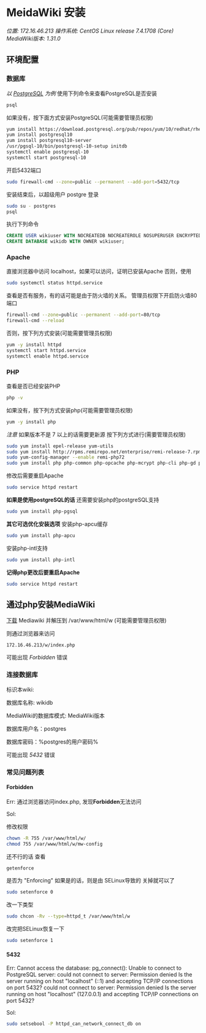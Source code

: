 # MeidaWiki 安装
*位置: 172.16.46.213*
*操作系统: CentOS Linux release 7.4.1708 (Core)*
*MediaWiki版本:  1.31.0*
## 环境配置
### 数据库
*以 [PostgreSQL](https://www.postgresql.org/download/) 为例*
使用下列命令来查看PostgreSQL是否安装
```sh
psql
```
如果没有，按下面方式安装PostgreSQL(可能需要管理员权限)
```sh
yum install https://download.postgresql.org/pub/repos/yum/10/redhat/rhel-7-x86_64/pgdg-centos10-10-2.noarch.rpm
yum install postgresql10
yum install postgresql10-server
/usr/pgsql-10/bin/postgresql-10-setup initdb
systemctl enable postgresql-10
systemctl start postgresql-10
```
开启5432端口
```sh
sudo firewall-cmd --zone=public --permanent --add-port=5432/tcp
```
安装结束后，以超级用户 postgre 登录
```sh
sudo su - postgres
psql
```
执行下列命令
```sql
CREATE USER wikiuser WITH NOCREATEDB NOCREATEROLE NOSUPERUSER ENCRYPTED PASSWORD 'password';
CREATE DATABASE wikidb WITH OWNER wikiuser;
```
### Apache
直接浏览器中访问 localhost，如果可以访问，证明已安装Apache
否则，使用
```sh
sudo systemctl status httpd.service
```
查看是否有服务，有的话可能是由于防火墙的关系。
管理员权限下开启防火墙80端口
```sh
firewall-cmd --zone=public --permanent --add-port=80/tcp
firewall-cmd --reload
```
否则，按下列方式安装(可能需要管理员权限)
```sh
yum -y install httpd
systemctl start httpd.service
systemctl enable httpd.service
```
### PHP
查看是否已经安装PHP
```sh
php -v
```
如果没有，按下列方式安装php(可能需要管理员权限)
```sh
yum -y install php
```
*注意*
如果版本不是 7 以上的话需要更新源
按下列方式进行(需要管理员权限)
```sh
sudo yum install epel-release yum-utils
sudo yum install http://rpms.remirepo.net/enterprise/remi-release-7.rpm
sudo yum-config-manager --enable remi-php72
sudo yum install php php-common php-opcache php-mcrypt php-cli php-gd php-curl php-mysql php-mbstring php-xml
```
修改后需要重启Apache
```sh
sudo service httpd restart
```
**如果是使用postgreSQL的话**
还需要安装php的postgreSQL支持
```sh
sudo yum install php-pgsql
```
**其它可选优化安装选项**
安装php-apcu缓存
```sh
sudo yum install php-apcu
```
安装php-intl支持
```sh
sudo yum install php-intl
```
**记得php更改后要重启Apache**
```sh
sudo service httpd restart
```

## 通过php安装MediaWiki
[下载](https://www.mediawiki.org/wiki/Manual:Installing_MediaWiki/zh) Mediawiki 并解压到 /var/www/html/w (可能需要管理员权限)

则通过浏览器来访问
```vim
172.16.46.213/w/index.php
```

可能出现 *Forbidden* 错误

### 连接数据库

标识本wiki:

数据库名称: wikidb

MediaWiki的数据库模式: MediaWiki版本

数据库用户名：postgres

数据库密码：%postgres的用户密码%

可能出现 *5432* 错误

### 


### 常见问题列表
#### Forbidden
Err:
通过浏览器访问index.php, 发现**Forbidden**无法访问

Sol:

修改权限
```sh
chown -R 755 /var/www/html/w/
chmod 755 /var/www/html/w/mw-config
```
还不行的话
查看
```sh
getenforce
```
是否为 "Enforcing"
如果是的话，则是由 SELinux导致的
关掉就可以了
```sh
sudo setenforce 0
```
改一下类型
```sh
sudo chcon -Rv --type=httpd_t /var/www/html/w
```
改完把SELinux恢复一下
```sh
sudo setenforce 1
```

#### 5432
Err:
Cannot access the database: pg_connect(): Unable to connect to PostgreSQL server: could not connect to server: Permission denied Is the server running on host "localhost" (::1) and accepting TCP/IP connections on port 5432? could not connect to server: Permission denied Is the server running on host "localhost" (127.0.0.1) and accepting TCP/IP connections on port 5432?

Sol:
```sh
sudo setsebool -P httpd_can_network_connect_db on
```
